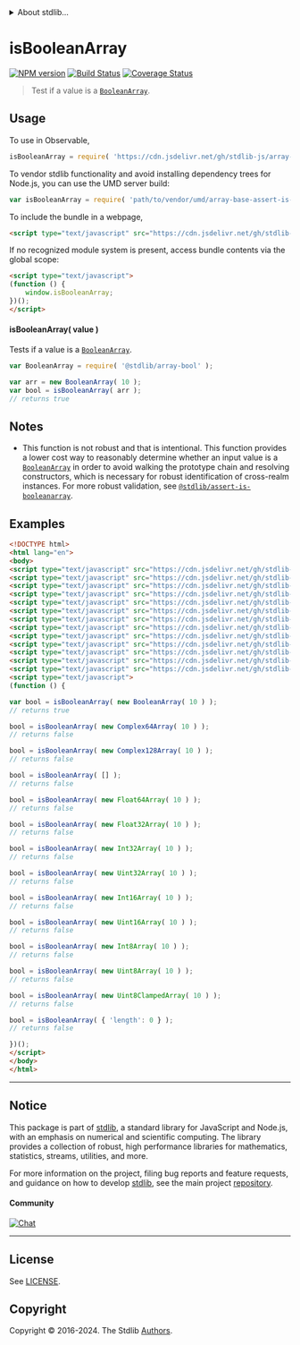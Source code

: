<!--

@license Apache-2.0

Copyright (c) 2024 The Stdlib Authors.

Licensed under the Apache License, Version 2.0 (the "License");
you may not use this file except in compliance with the License.
You may obtain a copy of the License at

   http://www.apache.org/licenses/LICENSE-2.0

Unless required by applicable law or agreed to in writing, software
distributed under the License is distributed on an "AS IS" BASIS,
WITHOUT WARRANTIES OR CONDITIONS OF ANY KIND, either express or implied.
See the License for the specific language governing permissions and
limitations under the License.

-->


<details>
  <summary>
    About stdlib...
  </summary>
  <p>We believe in a future in which the web is a preferred environment for numerical computation. To help realize this future, we've built stdlib. stdlib is a standard library, with an emphasis on numerical and scientific computation, written in JavaScript (and C) for execution in browsers and in Node.js.</p>
  <p>The library is fully decomposable, being architected in such a way that you can swap out and mix and match APIs and functionality to cater to your exact preferences and use cases.</p>
  <p>When you use stdlib, you can be absolutely certain that you are using the most thorough, rigorous, well-written, studied, documented, tested, measured, and high-quality code out there.</p>
  <p>To join us in bringing numerical computing to the web, get started by checking us out on <a href="https://github.com/stdlib-js/stdlib">GitHub</a>, and please consider <a href="https://opencollective.com/stdlib">financially supporting stdlib</a>. We greatly appreciate your continued support!</p>
</details>

# isBooleanArray

[![NPM version][npm-image]][npm-url] [![Build Status][test-image]][test-url] [![Coverage Status][coverage-image]][coverage-url] <!-- [![dependencies][dependencies-image]][dependencies-url] -->

> Test if a value is a [`BooleanArray`][@stdlib/array/bool].

<section class="intro">

</section>

<!-- ./intro -->



<section class="usage">

## Usage

To use in Observable,

```javascript
isBooleanArray = require( 'https://cdn.jsdelivr.net/gh/stdlib-js/array-base-assert-is-booleanarray@umd/browser.js' )
```

To vendor stdlib functionality and avoid installing dependency trees for Node.js, you can use the UMD server build:

```javascript
var isBooleanArray = require( 'path/to/vendor/umd/array-base-assert-is-booleanarray/index.js' )
```

To include the bundle in a webpage,

```html
<script type="text/javascript" src="https://cdn.jsdelivr.net/gh/stdlib-js/array-base-assert-is-booleanarray@umd/browser.js"></script>
```

If no recognized module system is present, access bundle contents via the global scope:

```html
<script type="text/javascript">
(function () {
    window.isBooleanArray;
})();
</script>
```

#### isBooleanArray( value )

Tests if a value is a [`BooleanArray`][@stdlib/array/bool].

```javascript
var BooleanArray = require( '@stdlib/array-bool' );

var arr = new BooleanArray( 10 );
var bool = isBooleanArray( arr );
// returns true
```

</section>

<!-- /.usage -->

<section class="notes">

## Notes

-   This function is not robust and that is intentional. This function provides a lower cost way to reasonably determine whether an input value is a [`BooleanArray`][@stdlib/array/bool] in order to avoid walking the prototype chain and resolving constructors, which is necessary for robust identification of cross-realm instances. For more robust validation, see [`@stdlib/assert-is-booleanarray`][@stdlib/assert/is-booleanarray].

</section>

<!-- /.notes -->

<section class="examples">

## Examples

<!-- eslint-disable object-curly-newline -->

<!-- eslint no-undef: "error" -->

```html
<!DOCTYPE html>
<html lang="en">
<body>
<script type="text/javascript" src="https://cdn.jsdelivr.net/gh/stdlib-js/array-int8@umd/browser.js"></script>
<script type="text/javascript" src="https://cdn.jsdelivr.net/gh/stdlib-js/array-uint8@umd/browser.js"></script>
<script type="text/javascript" src="https://cdn.jsdelivr.net/gh/stdlib-js/array-uint8c@umd/browser.js"></script>
<script type="text/javascript" src="https://cdn.jsdelivr.net/gh/stdlib-js/array-int16@umd/browser.js"></script>
<script type="text/javascript" src="https://cdn.jsdelivr.net/gh/stdlib-js/array-uint16@umd/browser.js"></script>
<script type="text/javascript" src="https://cdn.jsdelivr.net/gh/stdlib-js/array-int32@umd/browser.js"></script>
<script type="text/javascript" src="https://cdn.jsdelivr.net/gh/stdlib-js/array-uint32@umd/browser.js"></script>
<script type="text/javascript" src="https://cdn.jsdelivr.net/gh/stdlib-js/array-float32@umd/browser.js"></script>
<script type="text/javascript" src="https://cdn.jsdelivr.net/gh/stdlib-js/array-float64@umd/browser.js"></script>
<script type="text/javascript" src="https://cdn.jsdelivr.net/gh/stdlib-js/array-complex128@umd/browser.js"></script>
<script type="text/javascript" src="https://cdn.jsdelivr.net/gh/stdlib-js/array-complex64@umd/browser.js"></script>
<script type="text/javascript" src="https://cdn.jsdelivr.net/gh/stdlib-js/array-bool@umd/browser.js"></script>
<script type="text/javascript" src="https://cdn.jsdelivr.net/gh/stdlib-js/array-base-assert-is-booleanarray@umd/browser.js"></script>
<script type="text/javascript">
(function () {

var bool = isBooleanArray( new BooleanArray( 10 ) );
// returns true

bool = isBooleanArray( new Complex64Array( 10 ) );
// returns false

bool = isBooleanArray( new Complex128Array( 10 ) );
// returns false

bool = isBooleanArray( [] );
// returns false

bool = isBooleanArray( new Float64Array( 10 ) );
// returns false

bool = isBooleanArray( new Float32Array( 10 ) );
// returns false

bool = isBooleanArray( new Int32Array( 10 ) );
// returns false

bool = isBooleanArray( new Uint32Array( 10 ) );
// returns false

bool = isBooleanArray( new Int16Array( 10 ) );
// returns false

bool = isBooleanArray( new Uint16Array( 10 ) );
// returns false

bool = isBooleanArray( new Int8Array( 10 ) );
// returns false

bool = isBooleanArray( new Uint8Array( 10 ) );
// returns false

bool = isBooleanArray( new Uint8ClampedArray( 10 ) );
// returns false

bool = isBooleanArray( { 'length': 0 } );
// returns false

})();
</script>
</body>
</html>
```

</section>

<!-- /.examples -->

<!-- Section for related `stdlib` packages. Do not manually edit this section, as it is automatically populated. -->

<section class="related">

</section>

<!-- /.related -->

<!-- Section for all links. Make sure to keep an empty line after the `section` element and another before the `/section` close. -->


<section class="main-repo" >

* * *

## Notice

This package is part of [stdlib][stdlib], a standard library for JavaScript and Node.js, with an emphasis on numerical and scientific computing. The library provides a collection of robust, high performance libraries for mathematics, statistics, streams, utilities, and more.

For more information on the project, filing bug reports and feature requests, and guidance on how to develop [stdlib][stdlib], see the main project [repository][stdlib].

#### Community

[![Chat][chat-image]][chat-url]

---

## License

See [LICENSE][stdlib-license].


## Copyright

Copyright &copy; 2016-2024. The Stdlib [Authors][stdlib-authors].

</section>

<!-- /.stdlib -->

<!-- Section for all links. Make sure to keep an empty line after the `section` element and another before the `/section` close. -->

<section class="links">

[npm-image]: http://img.shields.io/npm/v/@stdlib/array-base-assert-is-booleanarray.svg
[npm-url]: https://npmjs.org/package/@stdlib/array-base-assert-is-booleanarray

[test-image]: https://github.com/stdlib-js/array-base-assert-is-booleanarray/actions/workflows/test.yml/badge.svg?branch=v0.0.1
[test-url]: https://github.com/stdlib-js/array-base-assert-is-booleanarray/actions/workflows/test.yml?query=branch:v0.0.1

[coverage-image]: https://img.shields.io/codecov/c/github/stdlib-js/array-base-assert-is-booleanarray/main.svg
[coverage-url]: https://codecov.io/github/stdlib-js/array-base-assert-is-booleanarray?branch=main

<!--

[dependencies-image]: https://img.shields.io/david/stdlib-js/array-base-assert-is-booleanarray.svg
[dependencies-url]: https://david-dm.org/stdlib-js/array-base-assert-is-booleanarray/main

-->

[chat-image]: https://img.shields.io/gitter/room/stdlib-js/stdlib.svg
[chat-url]: https://app.gitter.im/#/room/#stdlib-js_stdlib:gitter.im

[stdlib]: https://github.com/stdlib-js/stdlib

[stdlib-authors]: https://github.com/stdlib-js/stdlib/graphs/contributors

[umd]: https://github.com/umdjs/umd
[es-module]: https://developer.mozilla.org/en-US/docs/Web/JavaScript/Guide/Modules

[deno-url]: https://github.com/stdlib-js/array-base-assert-is-booleanarray/tree/deno
[deno-readme]: https://github.com/stdlib-js/array-base-assert-is-booleanarray/blob/deno/README.md
[umd-url]: https://github.com/stdlib-js/array-base-assert-is-booleanarray/tree/umd
[umd-readme]: https://github.com/stdlib-js/array-base-assert-is-booleanarray/blob/umd/README.md
[esm-url]: https://github.com/stdlib-js/array-base-assert-is-booleanarray/tree/esm
[esm-readme]: https://github.com/stdlib-js/array-base-assert-is-booleanarray/blob/esm/README.md
[branches-url]: https://github.com/stdlib-js/array-base-assert-is-booleanarray/blob/main/branches.md

[stdlib-license]: https://raw.githubusercontent.com/stdlib-js/array-base-assert-is-booleanarray/main/LICENSE

[@stdlib/array/bool]: https://github.com/stdlib-js/array-bool/tree/umd

[@stdlib/assert/is-booleanarray]: https://github.com/stdlib-js/assert-is-booleanarray/tree/umd

<!-- <related-links> -->

<!-- </related-links> -->

</section>

<!-- /.links -->
